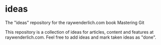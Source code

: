 # ideas
The "ideas" repository for the raywenderlich.com book Mastering Git

This repository is a collection of ideas for articles, content
and features at raywenderlich.com.
Feel free to add ideas and mark taken ideas as "done".